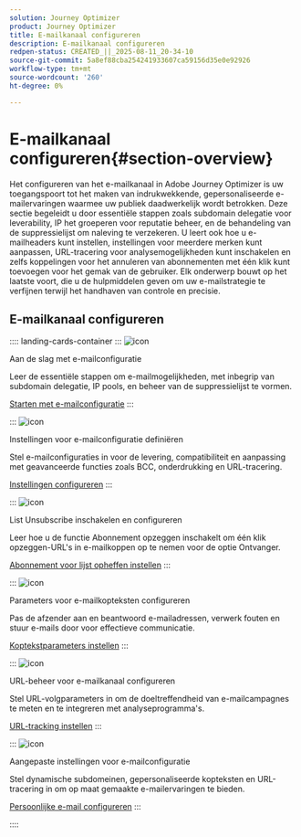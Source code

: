 ```yaml
---
solution: Journey Optimizer
product: Journey Optimizer
title: E-mailkanaal configureren
description: E-mailkanaal configureren
redpen-status: CREATED_||_2025-08-11_20-34-10
source-git-commit: 5a8ef88cba254241933607ca59156d35e0e92926
workflow-type: tm+mt
source-wordcount: '260'
ht-degree: 0%

---
```



# E-mailkanaal configureren{#section-overview}

Het configureren van het e-mailkanaal in Adobe Journey Optimizer is uw toegangspoort tot het maken van indrukwekkende, gepersonaliseerde e-mailervaringen waarmee uw publiek daadwerkelijk wordt betrokken. Deze sectie begeleidt u door essentiële stappen zoals subdomain delegatie voor leverability, IP het groeperen voor reputatie beheer, en de behandeling van de suppressielijst om naleving te verzekeren. U leert ook hoe u e-mailheaders kunt instellen, instellingen voor meerdere merken kunt aanpassen, URL-tracering voor analysemogelijkheden kunt inschakelen en zelfs koppelingen voor het annuleren van abonnementen met één klik kunt toevoegen voor het gemak van de gebruiker. Elk onderwerp bouwt op het laatste voort, die u de hulpmiddelen geven om uw e-mailstrategie te verfijnen terwijl het handhaven van controle en precisie.

## E-mailkanaal configureren

:::: landing-cards-container
:::
![icon](https://cdn.experienceleague.adobe.com/icons/circle-play.svg?lang=nl-NL)

Aan de slag met e-mailconfiguratie

Leer de essentiële stappen om e-mailmogelijkheden, met inbegrip van subdomain delegatie, IP pools, en beheer van de suppressielijst te vormen.

[Starten met e-mailconfiguratie](../using/email/get-started-email-config.md)
:::

:::
![icon](https://cdn.experienceleague.adobe.com/icons/gear.svg?lang=nl-NL)

Instellingen voor e-mailconfiguratie definiëren

Stel e-mailconfiguraties in voor de levering, compatibiliteit en aanpassing met geavanceerde functies zoals BCC, onderdrukking en URL-tracering.

[Instellingen configureren](../using/email/email-settings.md)
:::

:::
![icon](https://cdn.experienceleague.adobe.com/icons/list-check.svg?lang=nl-NL)

List Unsubscribe inschakelen en configureren

Leer hoe u de functie Abonnement opzeggen inschakelt om één klik opzeggen-URL&#39;s in e-mailkoppen op te nemen voor de optie Ontvanger.

[Abonnement voor lijst opheffen instellen](../using/email/list-unsubscribe.md)
:::

:::
![icon](https://cdn.experienceleague.adobe.com/icons/gear.svg?lang=nl-NL)

Parameters voor e-mailkopteksten configureren

Pas de afzender aan en beantwoord e-mailadressen, verwerk fouten en stuur e-mails door voor effectieve communicatie.

[Koptekstparameters instellen](../using/email/header-parameters.md)
:::

:::
![icon](https://cdn.experienceleague.adobe.com/icons/chart-line.svg?lang=nl-NL)

URL-beheer voor e-mailkanaal configureren

Stel URL-volgparameters in om de doeltreffendheid van e-mailcampagnes te meten en te integreren met analyseprogramma&#39;s.

[URL-tracking instellen](../using/email/url-tracking.md)
:::

:::
![icon](https://cdn.experienceleague.adobe.com/icons/bullseye.svg?lang=nl-NL)

Aangepaste instellingen voor e-mailconfiguratie

Stel dynamische subdomeinen, gepersonaliseerde kopteksten en URL-tracering in om op maat gemaakte e-mailervaringen te bieden.

[Persoonlijke e-mail configureren](../using/email/surface-personalization.md)
:::

::::
